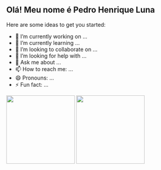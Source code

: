 ## Olá! Meu nome é Pedro Henrique Luna


Here are some ideas to get you started:

- 🔭 I’m currently working on ...
- 🌱 I’m currently learning ...
- 👯 I’m looking to collaborate on ...
- 🤔 I’m looking for help with ...
- 💬 Ask me about ...
- 📫 How to reach me: ...
- 😄 Pronouns: ...
- ⚡ Fun fact: ...
<div>
  <a href="https://github.com/LussanPH"></a>
  <img height="180em" src="https://github-readme-stats.vercel.app/api?username=LussanPH&show_icons=true&theme=dark&include_all_commits=true&count_private=true"/>
  <img height="180em" src="https://github-readme-stats.vercel.app/api/top-langs/?username=LussanPH&layout=compact&langs_count=16&theme=dark&include_all_commits=true&count_private=true"/>
  
</div>
